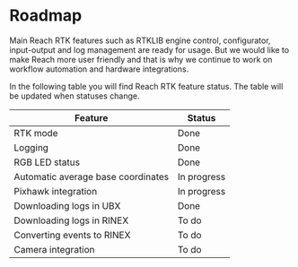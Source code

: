# Roadmap

Main Reach RTK features such as RTKLIB engine control, configurator, input-output and log management are ready for usage. But we would like to make Reach more user friendly and that is why we continue to work on workflow automation and hardware integrations.

In the following table you will find Reach RTK feature status. The table will be updated when statuses change.

| Feature                             | Status      |
|-------------------------------------|-------------|
| RTK mode                            | Done        |
| Logging                             | Done        |
| RGB LED status                      | Done        |
| Automatic average base coordinates  | In progress |
| Pixhawk integration                 | In progress |
| Downloading logs in UBX             | Done        |
| Downloading logs in RINEX           | To do       |
| Converting events to RINEX          | To do       |
| Camera integration                  | To do       |
